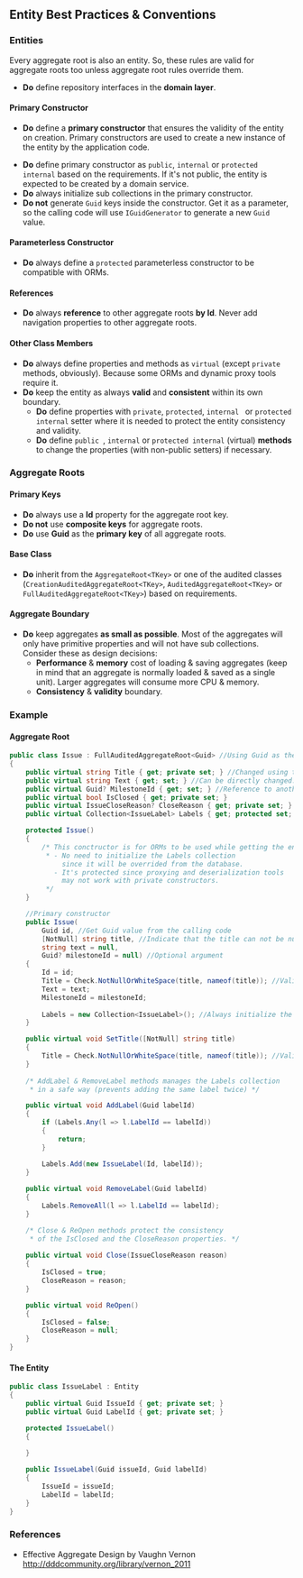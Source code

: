## Entity Best Practices & Conventions

### Entities

Every aggregate root is also an entity. So, these rules are valid for aggregate roots too unless aggregate root rules override them.

- **Do** define repository interfaces in the **domain layer**.

#### Primary Constructor

* **Do** define a **primary constructor** that ensures the validity of the entity on creation. Primary constructors are used to create a new instance of the entity by the application code.

- **Do** define primary constructor as `public`, `internal` or `protected internal` based on the requirements. If it's not public, the entity is expected to be created by a domain service.
- **Do** always initialize sub collections in the primary constructor.
- **Do not** generate `Guid` keys inside the constructor. Get it as a parameter, so the calling code will use `IGuidGenerator` to generate a new `Guid` value.

#### Parameterless Constructor

- **Do** always define a `protected` parameterless constructor to be compatible with ORMs.

#### References

- **Do** always **reference** to other aggregate roots **by Id**. Never add navigation properties to other aggregate roots.

#### Other Class Members

- **Do** always define properties and methods as `virtual` (except `private` methods, obviously). Because some ORMs and dynamic proxy tools require it.
- **Do** keep the entity as always **valid** and **consistent** within its own boundary.
  - **Do** define properties with `private`, `protected`, `internal ` or `protected internal` setter where it is needed to protect the entity consistency and validity.
  - **Do** define `public `, `internal` or `protected internal` (virtual) **methods** to change the properties (with non-public setters) if necessary.

### Aggregate Roots

#### Primary Keys

* **Do** always use a **Id** property for the aggregate root key.
* **Do not** use **composite keys** for aggregate roots.
* **Do** use **Guid** as the **primary key** of all aggregate roots.

#### Base Class

* **Do** inherit from the `AggregateRoot<TKey>` or one of the audited classes  (`CreationAuditedAggregateRoot<TKey>`, `AuditedAggregateRoot<TKey>` or `FullAuditedAggregateRoot<TKey>`) based on requirements.

#### Aggregate Boundary

* **Do** keep aggregates **as small as possible**. Most of the aggregates will only have primitive properties and will not have sub collections. Consider these as design decisions:
  * **Performance** & **memory** cost of loading & saving aggregates (keep in mind that an aggregate is normally loaded & saved as a single unit). Larger aggregates will consume more CPU & memory.
  * **Consistency** & **validity** boundary.

### Example

#### Aggregate Root

````C#
public class Issue : FullAuditedAggregateRoot<Guid> //Using Guid as the key/identifier
{
    public virtual string Title { get; private set; } //Changed using the SetTitle() method
    public virtual string Text { get; set; } //Can be directly changed. null values are allowed
    public virtual Guid? MilestoneId { get; set; } //Reference to another aggregate root
    public virtual bool IsClosed { get; private set; }
    public virtual IssueCloseReason? CloseReason { get; private set; } //Just an enum type
    public virtual Collection<IssueLabel> Labels { get; protected set; } //Sub collection

    protected Issue()
    {
        /* This conctructor is for ORMs to be used while getting the entity from database.
         * - No need to initialize the Labels collection
             since it will be overrided from the database.
           - It's protected since proxying and deserialization tools
             may not work with private constructors.
         */
    }

    //Primary constructor
    public Issue(
        Guid id, //Get Guid value from the calling code
        [NotNull] string title, //Indicate that the title can not be null.
        string text = null,
        Guid? milestoneId = null) //Optional argument
    {
        Id = id;
        Title = Check.NotNullOrWhiteSpace(title, nameof(title)); //Validate
        Text = text;
        MilestoneId = milestoneId;
        
        Labels = new Collection<IssueLabel>(); //Always initialize the collection
    }

    public virtual void SetTitle([NotNull] string title)
    {
        Title = Check.NotNullOrWhiteSpace(title, nameof(title)); //Validate
    }
    
    /* AddLabel & RemoveLabel methods manages the Labels collection
     * in a safe way (prevents adding the same label twice) */

    public virtual void AddLabel(Guid labelId)
    {
        if (Labels.Any(l => l.LabelId == labelId))
        {
            return;
        }

        Labels.Add(new IssueLabel(Id, labelId));
    }
    
    public virtual void RemoveLabel(Guid labelId)
    {
        Labels.RemoveAll(l => l.LabelId == labelId);
    }

    /* Close & ReOpen methods protect the consistency
     * of the IsClosed and the CloseReason properties. */
    
    public virtual void Close(IssueCloseReason reason)
    {
        IsClosed = true;
        CloseReason = reason;
    }

    public virtual void ReOpen()
    {
        IsClosed = false;
        CloseReason = null;
    }
}
````

#### The Entity

````C#
public class IssueLabel : Entity
{
    public virtual Guid IssueId { get; private set; }
    public virtual Guid LabelId { get; private set; }

    protected IssueLabel()
    {
        
    }

    public IssueLabel(Guid issueId, Guid labelId)
    {
        IssueId = issueId;
        LabelId = labelId;
    }
}
````

### References

* Effective Aggregate Design by Vaughn Vernon
  http://dddcommunity.org/library/vernon_2011
